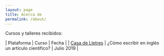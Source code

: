 ```yaml
---
layout: page
title: Acerca de
permalink: /about/
---
```

<!--
This is the base Jekyll theme. You can find out more info about customizing your Jekyll theme, as well as basic Jekyll usage documentation at [jekyllrb.com](https://jekyllrb.com/)

You can find the source code for Minima at GitHub:
[jekyll][jekyll-organization] / [minima](https://github.com/jekyll/minima)

You can find the source code for Jekyll at GitHub:
[jekyll][jekyll-organization] / [jekyll](https://github.com/jekyll/jekyll)


[jekyll-organization]: https://github.com/jekyll
-->

Cursos y talleres recibidos:

| Plataforma | Curso | Fecha |
| [Casa de Lletres](https://www.casadelletres.eu) | ¿Cómo escribir en inglés un artículo científico? | Julio 2019 |